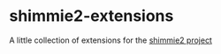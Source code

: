 # shimmie2-extensions
A little collection of extensions for the [shimmie2 project](https://github.com/shish/shimmie2)
